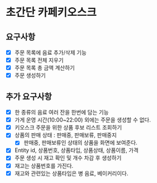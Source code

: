 # 초간단 카페키오스크

## 요구사항

- [x] 주문 목록에 음료 추가/삭제 기능
- [x] 주문 목록 전체 지우기
- [x] 주문 목록 총 금액 계산하기
- [x] 주문 생성하기

## 추가 요구사항
- [X] 한 종류의 음료 여러 잔을 한번에 담는 기능
- [X] 가게 운영 시간(10:00~22:00) 외에는 주문을 생성할 수 없다.
- [X] 키오스크 주문을 위한 상품 후보 리스트 조회하기
- [X] 상품의 판매 상태 : 판매중, 판매보류, 판매중지
  - [X] 판매중, 판매보류인 상태의 상품을 화면에 보여준다.
- [X] Entity id, 상품번호, 상품타입, 상품상태, 상품이름, 가격
- [X] 주문 생성 시 재고 확인 및 개수 차감 후 생성하기
- [X] 재고는 상품번호를 가진다.
- [X] 재고와 관련있는 상품타입은 병 음료, 베이커리이다.